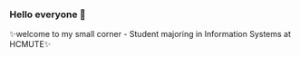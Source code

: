 ### Hello everyone 👋
✨welcome to my small corner - Student majoring in Information Systems at HCMUTE✨

